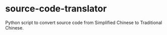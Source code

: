 # source-code-translator

Python script to convert source code from Simplified Chinese to Traditional Chinese.
